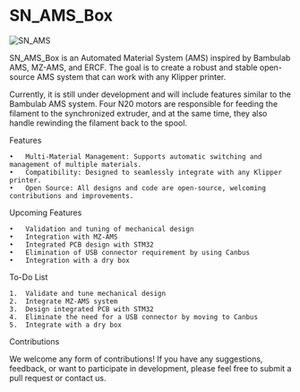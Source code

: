 # SN_AMS_Box




![SN_AMS](https://github.com/qiyuanlu/SN_AMS_Box/assets/34583374/9e3a695e-3ea7-40d8-9f26-eefc2c4c6f55)





SN_AMS_Box is an Automated Material System (AMS) inspired by Bambulab AMS, MZ-AMS, and ERCF. The goal is to create a robust and stable open-source AMS system that can work with any Klipper printer.

Currently, it is still under development and will include features similar to the Bambulab AMS system. Four N20 motors are responsible for feeding the filament to the synchronized extruder, and at the same time, they also handle rewinding the filament back to the spool.

Features

	•	Multi-Material Management: Supports automatic switching and management of multiple materials.
	•	Compatibility: Designed to seamlessly integrate with any Klipper printer.
	•	Open Source: All designs and code are open-source, welcoming contributions and improvements.

Upcoming Features

	•	Validation and tuning of mechanical design
	•	Integration with MZ-AMS
	•	Integrated PCB design with STM32
	•	Elimination of USB connector requirement by using Canbus
	•	Integration with a dry box

To-Do List

	1.	Validate and tune mechanical design
	2.	Integrate MZ-AMS system
	3.	Design integrated PCB with STM32
	4.	Eliminate the need for a USB connector by moving to Canbus
	5.	Integrate with a dry box

Contributions

We welcome any form of contributions! If you have any suggestions, feedback, or want to participate in development, please feel free to submit a pull request or contact us.
